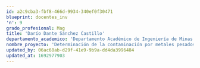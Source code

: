 ```yaml
---
id: a2c9cba3-fbf8-466d-9934-340ef0f30471
blueprint: docentes_inv
'n': 9
grado_profesional: Mag
title: 'Darío Dante Sánchez Castillo'
departamento_academico: 'Departamento Académico de Ingeniería de Minas'
nombre_proyecto: 'Determinación de la contaminación por metales pesados en los sedimentos superficiales de la subcuenca del río Antabamba en un periodo de mediano plazo.'
updated_by: 06ac68ab-d29f-41e9-9b9a-dd4da3996484
updated_at: 1692977903
---
```

